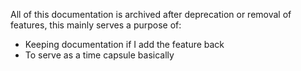 All of this documentation is archived after
deprecation or removal of features, this mainly
serves a purpose of:

- Keeping documentation if I add the feature back
- To serve as a time capsule basically
